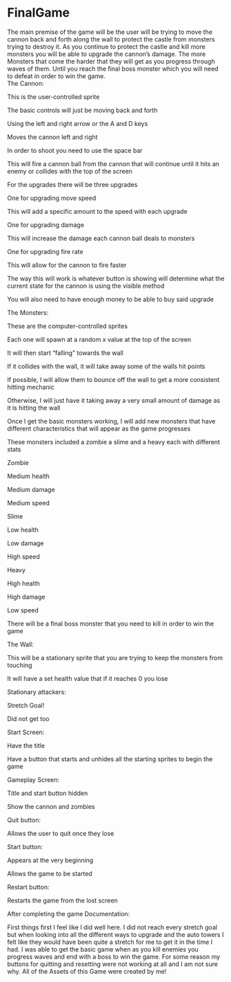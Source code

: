 # FinalGame
The main premise of the game will be the user will be trying to move the cannon back and forth along the wall to protect the castle from monsters trying to destroy it. As you continue to protect the castle and kill more monsters you will be able to upgrade the cannon’s damage. The more Monsters that come the harder that they will get as you progress through waves of them. Until you reach the final boss monster which you will need to defeat in order to win the game.  
The Cannon: 

This is the user-controlled sprite 

The basic controls will just be moving back and forth 

Using the left and right arrow or the A and D keys  

Moves the cannon left and right  

In order to shoot you need to use the space bar 

This will fire a cannon ball from the cannon that will continue until it hits an enemy or collides with the top of the screen  

For the upgrades there will be three upgrades  

One for upgrading move speed 

This will add a specific amount to the speed with each upgrade 

One for upgrading damage 

This will increase the damage each cannon ball deals to monsters 

One for upgrading fire rate 

This will allow for the cannon to fire faster 

The way this will work is whatever button is showing will determine what the current state for the cannon is using the visible method  

You will also need to have enough money to be able to buy said upgrade  

The Monsters: 

These are the computer-controlled sprites 

Each one will spawn at a random x value at the top of the screen  

It will then start “falling” towards the wall 

If it collides with the wall, it will take away some of the walls hit points  

If possible, I will allow them to bounce off the wall to get a more consistent hitting mechanic  

Otherwise, I will just have it taking away a very small amount of damage as it is hitting the wall 

Once I get the basic monsters working, I will add new monsters that have different characteristics that will appear as the game progresses 

These monsters included a zombie a slime and a heavy each with different stats 

Zombie  

Medium health 

Medium damage 

Medium speed 

Slime 

Low health 

Low damage 

High speed 

 

Heavy 

High health 

High damage 

Low speed 

There will be a final boss monster that you need to kill in order to win the game  

The Wall: 

This will be a stationary sprite that you are trying to keep the monsters from touching  

It will have a set health value that if it reaches 0 you lose 

Stationary attackers: 

Stretch Goal! 

Did not get too 

Start Screen: 

Have the title  

Have a button that starts and unhides all the starting sprites to begin the game 

Gameplay Screen: 

Title and start button hidden  

Show the cannon and zombies 

Quit button: 

Allows the user to quit once they lose 

Start button: 

Appears at the very beginning  

Allows the game to be started  

Restart button: 

Restarts the game from the lost screen 

After completing the game Documentation: 

First things first I feel like I did well here. I did not reach every stretch goal but when looking into all the different ways to upgrade and the auto towers I felt like they would have been quite a stretch for me to get it in the time I had. I was able to get the basic game when as you kill enemies you progress waves and end with a boss to win the game. For some reason my buttons for quitting and resetting were not working at all and I am not sure why. 
All of the Assets of this Game were created by me!
